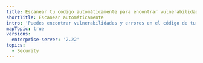 ```yaml
---
title: Escanear tu código automáticamente para encontrar vulnerabilidades y errores
shortTitle: Escanear automáticamente
intro: 'Puedes encontrar vulnerabilidades y errores en el código de tu proyecto en {% data variables.product.prodname_dotcom %}.'
mapTopic: true
versions:
  enterprise-server: '2.22'
topics:
  - Security
---
```


